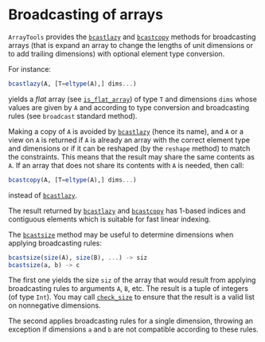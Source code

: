 # Broadcasting of arrays

`ArrayTools` provides the [`bcastlazy`](@ref) and [`bcastcopy`](@ref) methods
for broadcasting arrays (that is expand an array to change the lengths of unit
dimensions or to add trailing dimensions) with optional element type
conversion.

For instance:

```julia
bcastlazy(A, [T=eltype(A),] dims...)
```

yields a *flat* array (see [`is_flat_array`](@ref)) of type `T` and dimensions
`dims` whose values are given by `A` and according to type conversion and
broadcasting rules (see `broadcast` standard method).

Making a copy of `A` is avoided by [`bcastlazy`](@ref) (hence its name), and
`A` or a view on `A` is returned if `A` is already an array with the correct
element type and dimensions or if it can be reshaped (by the `reshape` method)
to match the constraints. This means that the result may share the same
contents as `A`. If an array that does not share its contents with `A` is
needed, then call:

```julia
bcastcopy(A, [T=eltype(A),] dims...)
```

instead of  [`bcastlazy`](@ref).

The result returned by [`bcastlazy`](@ref) and [`bcastcopy`](@ref) has 1-based
indices and contiguous elements which is suitable for fast linear indexing.

The [`bcastsize`](@ref) method may be useful to determine dimensions when
applying broadcasting rules:

```julia
bcastsize(size(A), size(B), ...) -> siz
bcastsize(a, b) -> c
```

The first one yields the size `siz` of the array that would result from
applying broadcasting rules to arguments `A`, `B`, etc. The result is a tuple
of integers (of type `Int`). You may call [`check_size`](@ref) to ensure that
the result is a valid list on nonnegative dimensions.

The second applies broadcasting rules for a single dimension, throwing an
exception if dimensions `a` and `b` are not compatible according to these
rules.

